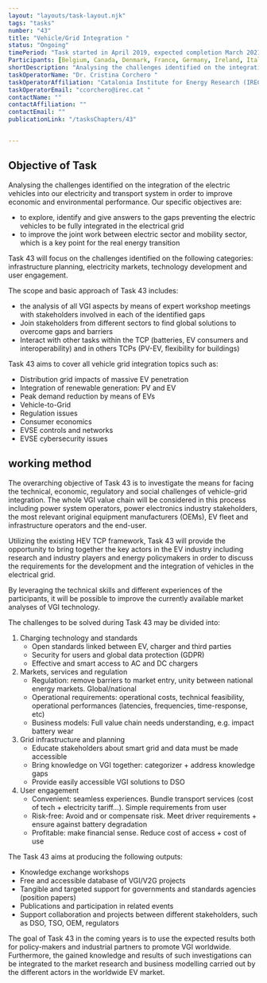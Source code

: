 ```yaml
---
layout: "layouts/task-layout.njk"
tags: "tasks"
number: "43"
title: "Vehicle/Grid Integration "
status: "Ongoing"
timePeriod: "Task started in April 2019, expected completion March 2021 "
Participants: [Belgium, Canada, Denmark, France, Germany, Ireland, Italy, Korea, The Netherlands, Spain, Switzerland, UK, USA.]
shortDescription: "Analysing the challenges identified on the integration of the electric vehicles into our electricity and transport system in order to improve economic and environmental performance. "
taskOperatorName: "Dr. Cristina Corchero "
taskOperatorAffiliation: "Catalonia Institute for Energy Research (IREC) "
taskOperatorEmail: "ccorchero@irec.cat "
contactName: ""
contactAffiliation: ""
contactEmail: ""
publicationLink: "/tasksChapters/43"


---
```


## Objective of Task
Analysing the challenges identified on the integration of the electric vehicles into our electricity and transport system in order to improve economic and environmental performance. Our specific objectives are: 

- to explore, identify and give answers to the gaps preventing the electric vehicles to be fully integrated in the electrical grid 
- to improve the joint work between electric sector and mobility sector, which is a key point for the real energy transition 

Task 43 will focus on the challenges identified on the following categories: infrastructure planning, electricity markets, technology development and user engagement. 

The scope and basic approach of Task 43 includes: 

- the analysis of all VGI aspects by means of expert workshop meetings with stakeholders involved in each of the identified gaps 
- Join stakeholders from different sectors to find global solutions to overcome gaps and barriers 
- Interact with other tasks within the TCP (batteries, EV consumers and interoperability) and in others TCPs (PV-EV, flexibility for buildings) 

Task 43 aims to cover all vehicle grid integration topics such as: 

- Distribution grid impacts of massive EV penetration 
- Integration of renewable generation: PV and EV 
- Peak demand reduction by means of EVs 
- Vehicle-to-Grid 
- Regulation issues 
- Consumer economics 
- EVSE controls and networks 
- EVSE cybersecurity issues 

## working method
The overarching objective of Task 43 is to investigate the means for facing the technical, economic, regulatory and social challenges of vehicle-grid integration. The whole VGI value chain will be considered in this process including power system operators, power electronics industry stakeholders, the most relevant original equipment manufacturers (OEMs), EV fleet and infrastructure operators and the end-user. 

Utilizing the existing HEV TCP framework, Task 43 will provide the opportunity to bring together the key actors in the EV industry including research and industry players and energy policymakers in order to discuss the requirements for the development and the integration of vehicles in the electrical grid. 

By leveraging the technical skills and different experiences of the participants, it will be possible to improve the currently available market analyses of VGI technology. 

 

The challenges to be solved during Task 43 may be divided into: 
1. Charging technology and standards 
    - Open standards linked between EV, charger and third parties 
    - Security for users and global data protection (GDPR) 
    - Effective and smart access to AC and DC chargers 
2. Markets, services and regulation 
    - Regulation: remove barriers to market entry, unity between national energy markets. Global/national 
    - Operational requirements: operational costs, technical feasibility, operational performances (latencies, frequencies, time-response, etc) 
    - Business models: Full value chain needs understanding, e.g. impact battery wear 
3. Grid infrastructure and planning 
    - Educate stakeholders about smart grid and data must be made accessible 
    - Bring knowledge on VGI together: categorizer + address knowledge gaps 
    - Provide easily accessible VGI solutions to DSO 
4. User engagement 
    - Convenient: seamless experiences. Bundle transport services (cost of tech + electricity tariff…). Simple requirements from user 
    - Risk-free: Avoid and or compensate risk. Meet driver requirements + ensure against battery degradation 
    - Profitable: make financial sense. Reduce cost of access + cost of use 

The Task 43 aims at producing the following outputs: 

- Knowledge exchange workshops
- Free and accessible database of VGI/V2G projects
- Tangible and targeted support for governments and standards agencies (position papers) 
- Publications and participation in related events 
- Support collaboration and projects between different stakeholders, such as DSO, TSO, OEM, regulators 

The goal of Task 43 in the coming years is to use the expected results both for policy-makers and industrial partners to promote VGI worldwide. Furthermore, the gained knowledge and results of such investigations can be integrated to the market research and business modelling carried out by the different actors in the worldwide EV market.  